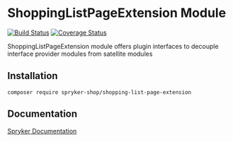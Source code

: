 # ShoppingListPageExtension Module
[![Build Status](https://travis-ci.org/spryker-shop/shopping-list-page-extension.svg)](https://travis-ci.org/spryker-shop/shopping-list-page-extension)
[![Coverage Status](https://coveralls.io/repos/github/spryker-shop/shopping-list-page-extension/badge.svg)](https://coveralls.io/github/spryker-shop/shopping-list-page-extension)

ShoppingListPageExtension module offers plugin interfaces to decouple interface provider modules from satellite modules


## Installation

```
composer require spryker-shop/shopping-list-page-extension
```

## Documentation

[Spryker Documentation](https://academy.spryker.com/developing_with_spryker/module_guide/modules.html)
